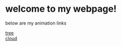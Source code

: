 <h1> welcome to my webpage! </h1>
<p> below are my animation links </p>
<a href = "tree.html"> tree </a>
<br>
<a href = "CLOUD.html"> cloud </a>
